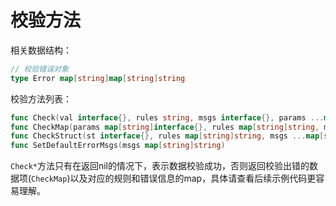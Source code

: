 # 校验方法

相关数据结构：
```go
// 校验错误对象
type Error map[string]map[string]string
```

校验方法列表：
```go
func Check(val interface{}, rules string, msgs interface{}, params ...map[string]interface{}) Error
func CheckMap(params map[string]interface{}, rules map[string]string, msgs ...map[string]interface{}) Error
func CheckStruct(st interface{}, rules map[string]string, msgs ...map[string]interface{}) Error
func SetDefaultErrorMsgs(msgs map[string]string)
```
`Check*`方法只有在返回nil的情况下，表示数据校验成功，否则返回校验出错的数据项(```CheckMap```)以及对应的规则和错误信息的map，具体请查看后续示例代码更容易理解。